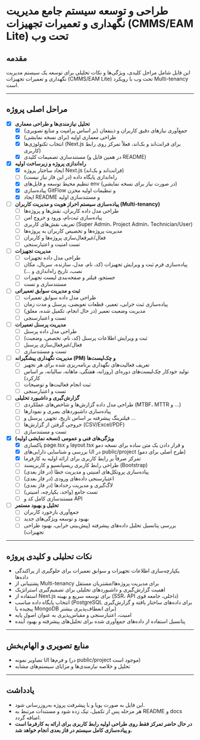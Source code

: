 # طراحی و توسعه سیستم جامع مدیریت نگهداری و تعمیرات تجهیزات (CMMS/EAM Lite) تحت وب

## مقدمه
این فایل شامل مراحل کلیدی، ویژگی‌ها و نکات تحلیلی برای توسعه یک سیستم مدیریت نگهداری و تعمیرات تجهیزات (CMMS/EAM Lite) تحت وب با رویکرد Multi-tenancy است.

---

## مراحل اصلی پروژه

- [x] **تحلیل نیازمندی‌ها و طراحی معماری**
    - [x] جمع‌آوری نیازهای دقیق کاربران و ذینفعان (بر اساس پرامپت و منابع تصویری)
    - [x] طراحی معماری اولیه (برای نسخه نمایشی)
    - [x] انتخاب تکنولوژی‌ها (Next.js برای فرانت‌اند و بک‌اند، فعلاً تمرکز روی رابط کاربری)
    - [x] مستندسازی تصمیمات کلیدی (در همین فایل و README)

- [x] **راه‌اندازی پروژه و زیرساخت اولیه**
    - [x] ایجاد ساختار پروژه Next.js (فرانت‌اند و بک‌اند)
    - [ ] راه‌اندازی پایگاه داده (در این فاز نیاز نیست)
    - [x] تنظیم محیط توسعه و فایل‌های env (در صورت نیاز برای نسخه نمایشی)
    - [x] پیاده‌سازی GitFlow و تنظیمات اولیه مخزن
    - [x] ایجاد README و مستندسازی اولیه

- [ ] **پیاده‌سازی سیستم احراز هویت و مدیریت کاربران (Multi-tenancy)**
    - [ ] طراحی مدل داده کاربران، نقش‌ها و پروژه‌ها
    - [ ] پیاده‌سازی ثبت‌نام، ورود و خروج امن
    - [ ] تعریف نقش‌های کاربری (Super Admin، Project Admin، Technician/User)
    - [ ] مدیریت پروژه‌ها و تخصیص کاربران به پروژه‌ها
    - [ ] فعال/غیرفعال‌سازی پروژه‌ها و کاربران
    - [ ] تست امنیت و اعتبارسنجی

- [ ] **مدیریت تجهیزات**
    - [ ] طراحی مدل داده تجهیزات
    - [ ] پیاده‌سازی فرم ثبت و ویرایش تجهیزات (کد، نام، مدل، سازنده، سریال، مکان نصب، تاریخ راه‌اندازی و ...)
    - [ ] جستجو، فیلتر و صفحه‌بندی لیست تجهیزات
    - [ ] مستندسازی و تست

- [ ] **ثبت و مدیریت سوابق تعمیراتی**
    - [ ] طراحی مدل داده سوابق تعمیرات
    - [ ] پیاده‌سازی ثبت خرابی، تعمیر، قطعات تعویضی، پرسنل و مدت زمان
    - [ ] مدیریت وضعیت تعمیر (در حال انجام، تکمیل شده، معلق)
    - [ ] تست و اعتبارسنجی

- [ ] **مدیریت پرسنل تعمیرات**
    - [ ] طراحی مدل داده پرسنل
    - [ ] ثبت و ویرایش اطلاعات پرسنل (کد، نام، تخصص، وضعیت)
    - [ ] فعال/غیرفعال‌سازی پرسنل
    - [ ] تست و مستندسازی

- [ ] **مدیریت نگهداری پیشگیرانه (PM) و چک‌لیست‌ها**
    - [ ] تعریف فعالیت‌های نگهداری برنامه‌ریزی شده برای هر تجهیز
    - [ ] تولید خودکار چک‌لیست‌های دوره‌ای (روزانه، هفتگی، ماهانه، سالیانه، بر اساس کارکرد)
    - [ ] ثبت انجام فعالیت‌ها و توضیحات
    - [ ] تست و اعتبارسنجی

- [ ] **گزارش‌گیری و داشبورد تحلیلی**
    - [ ] طراحی مدل داده گزارش‌ها و شاخص‌های عملکردی (MTBF، MTTR و ...)
    - [ ] پیاده‌سازی داشبوردهای بصری و نمودارها
    - [ ] فیلترینگ پیشرفته بر اساس تاریخ، تجهیز، پرسنل و ...
    - [ ] خروجی گرفتن از گزارش‌ها (CSV/Excel/PDF)
    - [ ] تست و مستندسازی

- [x] **ویژگی‌های فنی و عمومی (نسخه نمایشی اولیه)**
    - [x] پاکسازی page.tsx و layout.tsx و قرار دادن یک متن ساده برای نسخه دمو
    - [x] بررسی و شناسایی دارایی‌های UI در public/project (طرح اصلی برای دمو)
    - [x] تمرکز صرفاً بر رابط کاربری برای ارائه اولیه به کارفرما
    - [ ] طراحی رابط کاربری ریسپانسیو و کاربرپسند (Bootstrap)
    - [ ] پیاده‌سازی پروتکل‌های امنیتی و مدیریت خطا (در فاز بعدی)
    - [ ] اعتبارسنجی داده‌های ورودی (در فاز بعدی)
    - [ ] لاگ‌گیری و مدیریت رخدادها (در فاز بعدی)
    - [ ] تست جامع (واحد، یکپارچه، امنیتی)
    - [ ] مستندسازی کامل کد و API

- [ ] **تحلیل و بهبود مستمر**
    - [ ] جمع‌آوری بازخورد کاربران
    - [ ] بهبود و توسعه ویژگی‌های جدید
    - [ ] بررسی پتانسیل تحلیل داده‌های پیشرفته (پیش‌بینی خرابی، بهبود طراحی تجهیزات)

---

## نکات تحلیلی و کلیدی پروژه

- یکپارچه‌سازی اطلاعات تجهیزات و سوابق تعمیرات برای جلوگیری از پراکندگی داده‌ها
- پشتیبانی از Multi-tenancy برای مدیریت پروژه‌ها/مشتریان مستقل
- اهمیت گزارش‌گیری و داشبوردهای تحلیلی برای تصمیم‌گیری استراتژیک
- استفاده از Next.js برای توسعه سریع و بهینه (SSR، API داخلی، جامعه قوی)
- انتخاب پایگاه داده مناسب (PostgreSQL برای داده‌های ساختار یافته و گزارش‌گیری پیچیده یا MongoDB برای انعطاف‌پذیری بیشتر)
- امنیت، اعتبارسنجی و مقیاس‌پذیری به عنوان اصول پایه
- پتانسیل استفاده از داده‌های جمع‌آوری شده برای تحلیل‌های پیشرفته و بهبود آینده

---

## منابع تصویری و الهام‌بخش
- تصاویر نمونه UI و فرم‌ها (در public/project موجود است)
- تحلیل و خلاصه نیازمندی‌ها و مزایای سیستم‌های مشابه

---

## یادداشت
- این فایل به صورت پویا و با پیشرفت پروژه به‌روزرسانی شود.
- هر مرحله پس از تکمیل، تیک زده شود و مستندات مرتبط به README و docs اضافه گردد.
- **در حال حاضر تمرکز فقط روی طراحی اولیه رابط کاربری برای ارائه به کارفرما است و پیاده‌سازی کامل سیستم در فاز بعدی انجام خواهد شد.** 